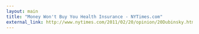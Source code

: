 ```yaml
---
layout: main
title: "Money Won't Buy You Health Insurance - NYTimes.com"
external_link: http://www.nytimes.com/2011/02/20/opinion/20Dubinsky.html
---
```



